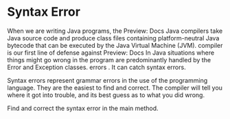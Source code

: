 # Syntax Error

When we are writing Java programs, the
Preview: Docs Java compilers take Java source code and produce class files containing platform-neutral Java bytecode that can be executed by the Java Virtual Machine (JVM).
compiler
is our first line of defense against
Preview: Docs In Java situations where things might go wrong in the program are predominantly handled by the Error and Exception classes.
errors
. It can catch syntax errors.

Syntax errors represent grammar errors in the use of the programming language. They are the easiest to find and correct. The compiler will tell you where it got into trouble, and its best guess as to what you did wrong.

Find and correct the syntax error in the main method.
